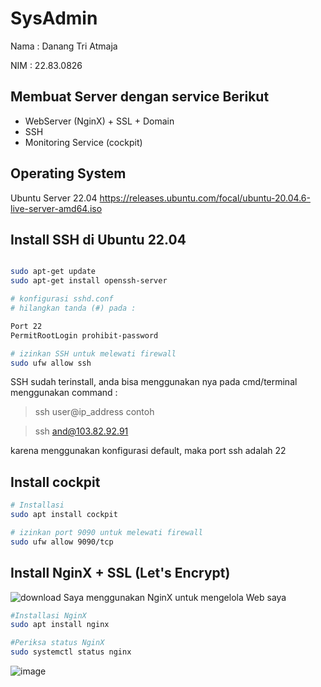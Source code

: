 # SysAdmin

Nama  : Danang Tri Atmaja

NIM   : 22.83.0826

## Membuat Server dengan service Berikut
- WebServer (NginX) + SSL + Domain
- SSH
- Monitoring Service (cockpit)

## Operating System
Ubuntu Server 22.04
https://releases.ubuntu.com/focal/ubuntu-20.04.6-live-server-amd64.iso

## Install SSH di Ubuntu 22.04
```bash

sudo apt-get update
sudo apt-get install openssh-server

# konfigurasi sshd.conf
# hilangkan tanda (#) pada :

Port 22
PermitRootLogin prohibit-password

# izinkan SSH untuk melewati firewall
sudo ufw allow ssh
```
SSH sudah terinstall, anda bisa menggunakan nya pada cmd/terminal
menggunakan command :

> ssh user@ip_address
contoh

> ssh and@103.82.92.91

karena menggunakan konfigurasi default, maka port ssh adalah 22

## Install cockpit
```bash
# Installasi 
sudo apt install cockpit

# izinkan port 9090 untuk melewati firewall
sudo ufw allow 9090/tcp
```
## Install NginX + SSL (Let's Encrypt)
![download](https://github.com/dword32bit/SysAdmin/assets/114817148/e3318239-a3a4-449d-bd86-79edc65c4b7f)
Saya menggunakan NginX untuk mengelola Web saya

```bash
#Installasi NginX
sudo apt install nginx

#Periksa status NginX
sudo systemctl status nginx
```
![image](https://github.com/dword32bit/SysAdmin/assets/114817148/4640fe36-9040-4bf5-ad76-410252ad6855)
